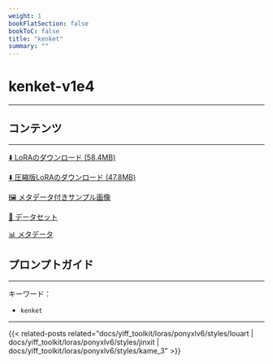 ```yaml
---
weight: 1
bookFlatSection: false
bookToC: false
title: "kenket"
summary: ""
---
```


<!--markdownlint-disable MD025 MD033 -->

# kenket-v1e4

---

## コンテンツ

---

[⬇️ LoRAのダウンロード (58.4MB)](https://huggingface.co/rakki194/yt/resolve/main/ponyxl_loras/kenket-v1e4.safetensors?download=true)

[⬇️ 圧縮版LoRAのダウンロード (47.8MB)](https://huggingface.co/rakki194/yt/resolve/main/ponyxl_loras_shrunk_2/kenket-v1e4_frockpt1_th-3.55.safetensors?download=true)

[🖼️ メタデータ付きサンプル画像](https://huggingface.co/k4d3/yiff_toolkit/tree/main/static/{})

[📐 データセット](https://huggingface.co/datasets/k4d3/furry/tree/main/by_kenket)

[📊 メタデータ](https://huggingface.co/k4d3/yiff_toolkit/raw/main/ponyxl_loras/kenket-v1e4.json)

## プロンプトガイド

---

キーワード：

- `kenket`

---

<!--
HUGO_SEARCH_EXCLUDE_START
-->
{{< related-posts related="docs/yiff_toolkit/loras/ponyxlv6/styles/louart | docs/yiff_toolkit/loras/ponyxlv6/styles/jinxit | docs/yiff_toolkit/loras/ponyxlv6/styles/kame_3" >}}
<!--
HUGO_SEARCH_EXCLUDE_END
-->

